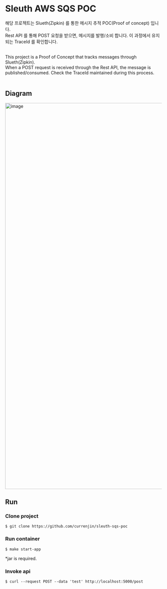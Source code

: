 # Sleuth AWS SQS POC

해당 프로젝트는 Slueth(Zipkin) 를 통한 메시지 추적 POC(Proof of concept) 입니다.<br>
Rest API 를 통해 POST 요청을 받으면, 메시지를 발행/소비 합니다. 이 과정에서 유지되는 TraceId 를 확인합니다.<br>
<br>

This project is a Proof of Concept that tracks messages through Slueth(Zipkin).<br>
When a POST request is received through the Rest API, the message is published/consumed. Check the TraceId maintained during this process.<br>
<br>

## Diagram
<img width="1244" alt="image" src="https://user-images.githubusercontent.com/60500649/165676051-07aed263-8549-4e59-88da-730f4420f431.png">

## Run
### Clone project
```
$ git clone https://github.com/currenjin/sleuth-sqs-poc
```

### Run container
```
$ make start-app
```

*jar is required.

### Invoke api
```
$ curl --request POST --data 'test' http://localhost:5000/post
```
